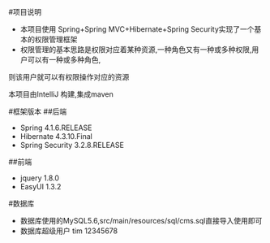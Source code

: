 #项目说明
* 本项目使用 Spring+Spring MVC+Hibernate+Spring Security实现了一个基本的权限管理框架
* 权限管理的基本思路是权限对应着某种资源,一种角色又有一种或多种权限,用户可以有一种或多种角色,
<p>则该用户就可以有权限操作对应的资源
<p>本项目由IntelliJ 构建,集成maven

#框架版本
##后端
* Spring 4.1.6.RELEASE
* Hibernate 4.3.10.Final
* Spring Security 3.2.8.RELEASE

##前端
* jquery 1.8.0
* EasyUI 1.3.2

#数据库
* 数据库使用的MySQL5.6,src/main/resources/sql/cms.sql直接导入使用即可
* 数据库超级用户 tim 12345678